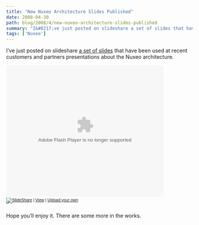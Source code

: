 ```yaml
---
title: "New Nuxeo Architecture Slides Published"
date: 2008-04-30
path: blog/2008/4/new-nuxeo-architecture-slides-published
summary: "I&#8217;ve just posted on slideshare a set of slides that have been used at recent customers and partners presentations about the Nuxeo architecture."
tags: ['Nuxeo']
---
```


<p>I&#8217;ve just posted on slideshare <a href="https://www.slideshare.net/sfermigier/nuxeo-ecm-architecture-overview-may-2008/">a set of slides</a> that have been used at recent customers and partners presentations about the Nuxeo architecture.</p><div style="width:425px;text-align:left" id="__ss_381608"><object style="margin:0px" width="425" height="355"><param name="movie" value="http://static.slideshare.net/swf/ssplayer2.swf?doc=01-nuxeo-ep-5-at-overview-1209566768164008-8"><param name="allowFullScreen" value="true"><param name="allowScriptAccess" value="always"><embed src="http://static.slideshare.net/swf/ssplayer2.swf?doc=01-nuxeo-ep-5-at-overview-1209566768164008-8" type="application/x-shockwave-flash" allowscriptaccess="always" allowfullscreen="true" width="425" height="355"></embed></object><div style="font-size:11px;font-family:tahoma,arial;height:26px;padding-top:2px;"><a href="https://www.slideshare.net/?src=embed"><img src="http://static.slideshare.net/swf/logo_embd.png" style="border:0px none;margin-bottom:-5px" alt="SlideShare"></a> | <a href="https://www.slideshare.net/sfermigier/nuxeo-ecm-architecture-overview-may-2008?src=embed" title="View 'Nuxeo ECM - Architecture Overview - May 2008' on SlideShare">View</a> | <a href="https://www.slideshare.net/upload?src=embed">Upload your own</a></div></div><p>Hope you&#8217;ll enjoy it. There are some more in the works.</p> 

